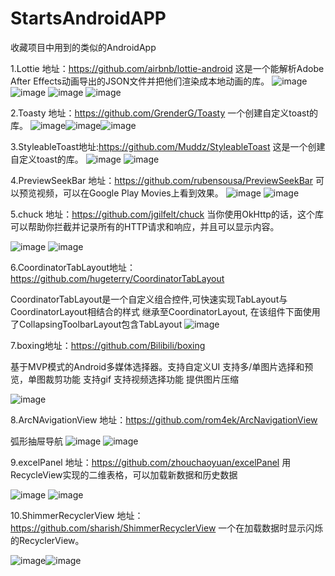 # StartsAndroidAPP
收藏项目中用到的类似的AndroidApp

1.Lottie
地址：https://github.com/airbnb/lottie-android
这是一个能解析Adobe After Effects动画导出的JSON文件并把他们渲染成本地动画的库。
![image](https://github.com/airbnb/lottie-android/blob/master/gifs/Example1.gif)
![image](https://github.com/airbnb/lottie-android/blob/master/gifs/Example2.gif)
![image](https://github.com/airbnb/lottie-android/blob/master/gifs/Example3.gif)
![image](https://github.com/airbnb/lottie-android/blob/master/gifs/Example4.gif)

2.Toasty
地址：https://github.com/GrenderG/Toasty
一个创建自定义toast的库。
![image](https://raw.githubusercontent.com/GrenderG/Toasty/master/art/scr1.png)![image](https://raw.githubusercontent.com/GrenderG/Toasty/master/art/scr2.png)![image](https://raw.githubusercontent.com/GrenderG/Toasty/master/art/scr3.png)


3.StyleableToast地址:https://github.com/Muddz/StyleableToast
这是一个创建自定义toast的库。
![image](https://github.com/Muddz/StyleableToast/blob/master/showcase.png)
![image](https://camo.githubusercontent.com/a7edeb11d67c6192d90506df396258597ca84951/68747470733a2f2f6d656469612e67697068792e636f6d2f6d656469612f686f7136366e614a516b4543492f67697068792e676966)

4.PreviewSeekBar
地址：https://github.com/rubensousa/PreviewSeekBar
可以预览视频，可以在Google Play Movies上看到效果。
![image](https://github.com/rubensousa/PreviewSeekBar/blob/master/screenshots/playmovies.gif)
![image](https://github.com/rubensousa/PreviewSeekBar/blob/master/screenshots/sample.gif)


5.chuck 地址：https://github.com/jgilfelt/chuck
当你使用OkHttp的话，这个库可以帮助你拦截并记录所有的HTTP请求和响应，并且可以显示内容。

![image](https://github.com/jgilfelt/chuck/blob/master/assets/chuck.gif)
![image](https://github.com/jgilfelt/chuck/blob/master/assets/multiwindow.gif)

6.CoordinatorTabLayout地址：https://github.com/hugeterry/CoordinatorTabLayout

CoordinatorTabLayout是一个自定义组合控件,可快速实现TabLayout与CoordinatorLayout相结合的样式 继承至CoordinatorLayout, 在该组件下面使用了CollapsingToolbarLayout包含TabLayout
![image](https://github.com/hugeterry/CoordinatorTabLayout/blob/master/showUI/show1.gif)

7.boxing地址：https://github.com/Bilibili/boxing

基于MVP模式的Android多媒体选择器。支持自定义UI
支持多/单图片选择和预览，单图裁剪功能
支持gif
支持视频选择功能
提供图片压缩

![image](https://github.com/Bilibili/boxing/blob/master/screenshot/multi_image.webp)

8.ArcNAvigationView
地址：https://github.com/rom4ek/ArcNavigationView

弧形抽屉导航
![image](https://raw.githubusercontent.com/rom4ek/ArcNavigationView/master/media/crop_inside.png)
![image](https://raw.githubusercontent.com/rom4ek/ArcNavigationView/master/media/crop_outside.png)

9.excelPanel
地址：https://github.com/zhouchaoyuan/excelPanel
用RecycleView实现的二维表格，可以加载新数据和历史数据

![image](https://raw.githubusercontent.com/zhouchaoyuan/excelPanel/master/app/src/main/assets/roomFormDemo.gif)
![image](https://raw.githubusercontent.com/zhouchaoyuan/excelPanel/master/app/src/main/assets/roomFormDemoAdjustHeight.gif)

10.ShimmerRecyclerView
地址：https://github.com/sharish/ShimmerRecyclerView
一个在加载数据时显示闪烁的RecyclerView。

![image](https://github.com/sharish/ShimmerRecyclerView/blob/master/screenshots/list_demo.gif)![image](https://github.com/sharish/ShimmerRecyclerView/blob/master/screenshots/grid_demo.gif)
